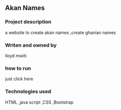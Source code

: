 ## Akan Names

### Project description

a website to create akan names ,create ghanian names

### Writen and owned by

lloyd mwiti

### how to run

just click here


### Technologies used

HTML ,java script ,CSS ,Bootstrap
